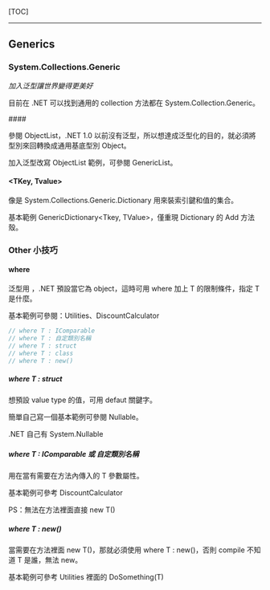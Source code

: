 [TOC]

---

## Generics

### System.Collections.Generic

*加入泛型讓世界變得更美好*

目前在 .NET 可以找到通用的 collection 方法都在 System.Collection.Generic。

####<T>

參閱 ObjectList，.NET 1.0 以前沒有泛型，所以想達成泛型化的目的，就必須將型別來回轉換成通用基底型別 Object。

加入泛型改寫 ObjectList 範例，可參閱 GenericList<T>。

#### <TKey, Tvalue>

像是 System.Collections.Generic.Dictionary 用來裝索引鍵和值的集合。

基本範例 GenericDictionary<Tkey, TValue>，僅重現 Dictionary 的 Add 方法殼。

### Other 小技巧

#### where

泛型用 <T>，.NET 預設當它為 object，這時可用 where 加上 T 的限制條件，指定 T 是什麼。

基本範例可參閱：Utilities<T>、DiscountCalculator<TProduct>

```c#
// where T : IComparable
// where T : 自定類別名稱
// where T : struct
// where T : class
// where T : new()
```

##### where T : struct

想預設 value type 的值，可用 defaut 關鍵字。

簡單自己寫一個基本範例可參閱 Nullable<T>。

.NET 自己有 System.Nullable<T>

##### where T : IComparable 或 自定類別名稱

用在當有需要在方法內傳入的 T 參數屬性。

基本範例可參考 DiscountCalculator<TProduct>

PS：無法在方法裡面直接 new T()

##### where T : new()

當需要在方法裡面 new T()，那就必須使用 where T : new()，否則 compile 不知道 T 是誰，無法 new。

基本範例可參考 Utilities 裡面的 DoSomething(T)